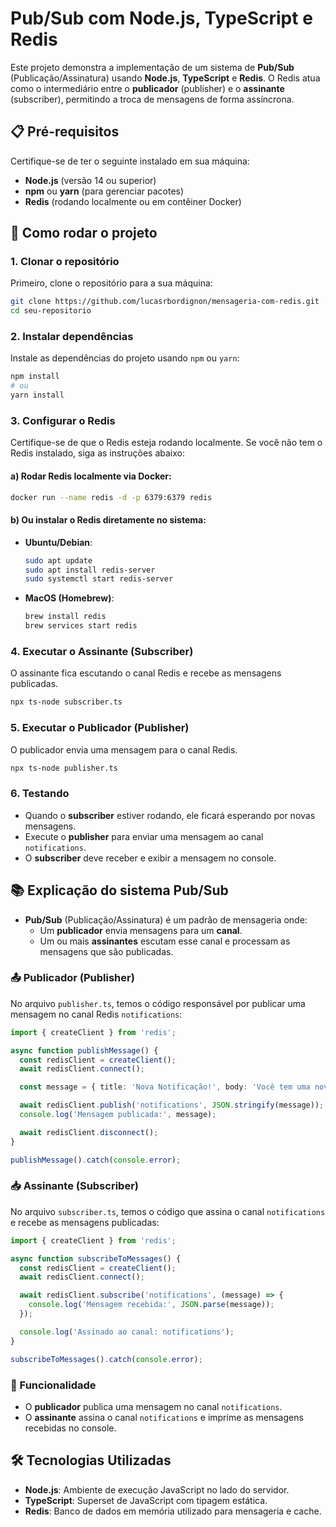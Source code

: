 
# Pub/Sub com Node.js, TypeScript e Redis

Este projeto demonstra a implementação de um sistema de **Pub/Sub** (Publicação/Assinatura) usando **Node.js**, **TypeScript** e **Redis**. O Redis atua como o intermediário entre o **publicador** (publisher) e o **assinante** (subscriber), permitindo a troca de mensagens de forma assíncrona.

## 📋 Pré-requisitos

Certifique-se de ter o seguinte instalado em sua máquina:

- **Node.js** (versão 14 ou superior)
- **npm** ou **yarn** (para gerenciar pacotes)
- **Redis** (rodando localmente ou em contêiner Docker)

## 🚀 Como rodar o projeto

### 1. Clonar o repositório

Primeiro, clone o repositório para a sua máquina:

```bash
git clone https://github.com/lucasrbordignon/mensageria-com-redis.git
cd seu-repositorio
```

### 2. Instalar dependências

Instale as dependências do projeto usando `npm` ou `yarn`:

```bash
npm install
# ou
yarn install
```

### 3. Configurar o Redis

Certifique-se de que o Redis esteja rodando localmente. Se você não tem o Redis instalado, siga as instruções abaixo:

#### a) Rodar Redis localmente via Docker:

```bash
docker run --name redis -d -p 6379:6379 redis
```

#### b) Ou instalar o Redis diretamente no sistema:
- **Ubuntu/Debian**:
  ```bash
  sudo apt update
  sudo apt install redis-server
  sudo systemctl start redis-server
  ```
- **MacOS (Homebrew)**:
  ```bash
  brew install redis
  brew services start redis
  ```

### 4. Executar o Assinante (Subscriber)

O assinante fica escutando o canal Redis e recebe as mensagens publicadas.

```bash
npx ts-node subscriber.ts
```

### 5. Executar o Publicador (Publisher)

O publicador envia uma mensagem para o canal Redis.

```bash
npx ts-node publisher.ts
```

### 6. Testando

- Quando o **subscriber** estiver rodando, ele ficará esperando por novas mensagens.
- Execute o **publisher** para enviar uma mensagem ao canal `notifications`.
- O **subscriber** deve receber e exibir a mensagem no console.

## 📚 Explicação do sistema Pub/Sub

- **Pub/Sub** (Publicação/Assinatura) é um padrão de mensageria onde:
  - Um **publicador** envia mensagens para um **canal**.
  - Um ou mais **assinantes** escutam esse canal e processam as mensagens que são publicadas.
  
### 📤 Publicador (Publisher)

No arquivo `publisher.ts`, temos o código responsável por publicar uma mensagem no canal Redis `notifications`:

```typescript
import { createClient } from 'redis';

async function publishMessage() {
  const redisClient = createClient();
  await redisClient.connect();

  const message = { title: 'Nova Notificação!', body: 'Você tem uma nova mensagem.', timestamp: new Date() };

  await redisClient.publish('notifications', JSON.stringify(message));
  console.log('Mensagem publicada:', message);

  await redisClient.disconnect();
}

publishMessage().catch(console.error);
```

### 📥 Assinante (Subscriber)

No arquivo `subscriber.ts`, temos o código que assina o canal `notifications` e recebe as mensagens publicadas:

```typescript
import { createClient } from 'redis';

async function subscribeToMessages() {
  const redisClient = createClient();
  await redisClient.connect();

  await redisClient.subscribe('notifications', (message) => {
    console.log('Mensagem recebida:', JSON.parse(message));
  });

  console.log('Assinado ao canal: notifications');
}

subscribeToMessages().catch(console.error);
```

### 🎯 Funcionalidade

- O **publicador** publica uma mensagem no canal `notifications`.
- O **assinante** assina o canal `notifications` e imprime as mensagens recebidas no console.

## 🛠️ Tecnologias Utilizadas

- **Node.js**: Ambiente de execução JavaScript no lado do servidor.
- **TypeScript**: Superset de JavaScript com tipagem estática.
- **Redis**: Banco de dados em memória utilizado para mensageria e cache.

